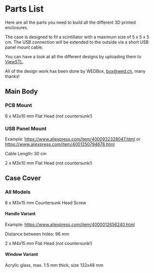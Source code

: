 # Parts List

Here are all the parts you need to build all the different 3D printed enclosures.

The case is designed to fit a scintillator with a maximum size of 5 x 5 x 5 cm. The USB connection will be extended to the outside via a short USB panel mount cable.

You can have a look at all the different designs by uploading them to [ViewSTL](https://www.viewstl.com/).

All of the design work has been done by WEDBox, [box@wed.ch](mailto:box@wed.ch), many thanks!

## Main Body

### PCB Mount

6 x M3x10 mm Flat Head (not countersunk!)

### USB Panel Mount

Example: https://www.aliexpress.com/item/4000932328047.html or https://www.aliexpress.com/item/4001250794678.html

Cable Length: 30 cm

2 x M3x10 mm Flat Head (not countersunk!)

## Case Cover

### All Models

6 x M3x15 mm Countersunk Head Screw

#### Handle Variant

Example: https://www.aliexpress.com/item/4000012656240.html

Distance between holes: 96 mm

2 x M4x15 mm Flat Head (not countersunk!)

#### Window Variant

Acrylic glass, max. 1.5 mm thick, size 132x48 mm
